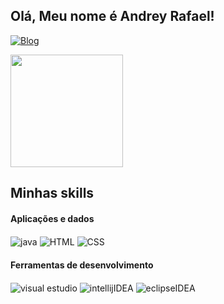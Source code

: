 ## Olá, Meu nome é Andrey Rafael!
[![Blog](https://img.shields.io/badge/LinkedIn-0077B5?style=for-the-badge&logo=linkedin&logoColor=white)](https://www.linkedin.com/in/andrey-rafael-4a8a0b334/)
<div>
  <a href="https://github.com/anuraghazra/github-readme-stats">
    <img height="180px" src="https://github-readme-stats.vercel.app/api?username=AndreyRafael1&show_icons=true&theme=dark" />
  </a>
</div>



## Minhas skills
<h4>Aplicações e dados</h4>
  <div>
    <link rel="stylesheet" type='text/css' href="https://cdn.jsdelivr.net/gh/devicons/devicon@latest/devicon.min.css" />
    <img align="center" alt="java" src="https://img.shields.io/badge/Java-ED8B00?style=for-the-badge&logo=openjdk&logoColor=white" />
    <img align="center" alt="HTML" src="https://img.shields.io/badge/HTML-239120?style=for-the-badge&logo=html5&logoColor=white" />
    <img align="center" alt="CSS" src="https://img.shields.io/badge/CSS-239120?&style=for-the-badge&logo=css3&logoColor=white" />
  </div>
<h4>Ferramentas de desenvolvimento</h4>
  <div>
    <link rel="stylesheet" type='text/css' href="https://cdn.jsdelivr.net/gh/devicons/devicon@latest/devicon.min.css" />
    <img align="center" alt="visual estudio" src="https://img.shields.io/badge/Visual%20Studio%20Code-0078d7.svg?style=for-the-badge&logo=visual-studio-code&logoColor=white" />
    <img align="center" alt="intellijIDEA" src="https://img.shields.io/badge/IntelliJIDEA-000000.svg?style=for-the-badge&logo=intellij-idea&logoColor=white" />
    <img align="center" alt="eclipseIDEA" src="https://img.shields.io/badge/Eclipse-FE7A16.svg?style=for-the-badge&logo=Eclipse&logoColor=white" />
  </div>
